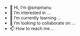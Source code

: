 - 👋 Hi, I’m @smpmanu
- 👀 I’m interested in ...
- 🌱 I’m currently learning ...
- 💞️ I’m looking to collaborate on ...
- 📫 How to reach me ...

<!---
smpmanu/smpmanu is a ✨ special ✨ repository because its `README.md` (this file) appears on your GitHub profile.
You can click the Preview link to take a look at your changes.
--->
